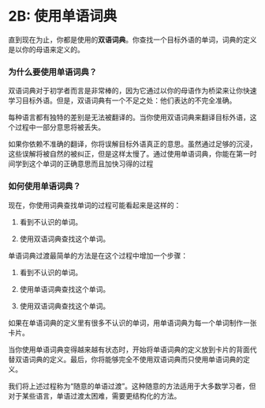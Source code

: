 # 2B: 使用单语词典

直到现在为止，你都是使用的**双语词典**。你查找一个目标外语的单词，词典的定义是以你的母语来定义的。

### 为什么要使用单语词典？

双语词典对于初学者而言是非常棒的，因为它通过以你的母语作为桥梁来让你快速学习目标外语。但是，双语词典有一个不足之处：他们表达的不完全准确。

每种语言都有独特的差别是无法被翻译的。当你使用双语词典来翻译目标外语，这个过程中一部分意思将被丢失。

如果你依赖不准确的翻译，你将误解目标外语真正的意思。虽然通过足够的沉浸，这些误解将被自然的被纠正，但是这样太慢了。通过使用单语词典，你能在第一时间学到这个单词的正确意思而且加快习得的过程

### 如何使用单语词典？

现在，你使用词典查找单词的过程可能看起来是这样的：

1. 看到不认识的单词。

2. 使用双语词典查找这个单词。

单语词典过渡最简单的方法是在这个过程中增加一个步骤：

1. 看到不认识的单词。

2. 使用单语词典查找这个单词。

3. 使用双语词典查找这个单词。

如果在单语词典的定义里有很多不认识的单词，用单语词典为每一个单词制作一张卡片。

当你使用单语词典变得越来越有状态时，开始将单语词典的定义放到卡片的背面代替双语词典的定义。最后，你将能够完全不使用双语词典而只使用单语词典的定义。

我们将上述过程称为“随意的单语过渡”。这种随意的方法适用于大多数学习者，但对于某些语言，单语过渡太困难，需要更结构化的方法。